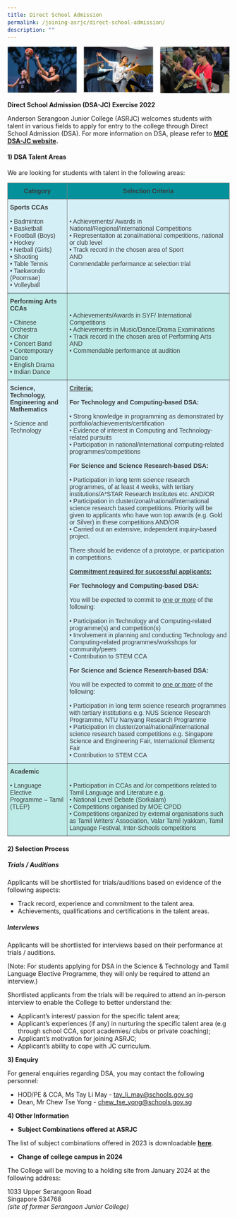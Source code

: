 ```yaml
---
title: Direct School Admission
permalink: /joining-asrjc/direct-school-admission/
description: ""
---
```

![](/images/DSA.jpg)
		 
**Direct School Admission (DSA-JC) Exercise 2022**

Anderson Serangoon Junior College (ASRJC) welcomes students with talent in various fields to apply for entry to the college through Direct School Admission (DSA). For more information on DSA, please refer to&nbsp;**[MOE DSA-JC website](https://www.moe.gov.sg/post-secondary/admissions/dsa).**

#### **1) DSA Talent Areas**

We are looking for students with talent in the following areas:



<style type="text/css">
.tg  {border-collapse:collapse;border-spacing:0;}
.tg td{border-color:black;border-style:solid;border-width:1px;font-family:Arial, sans-serif;font-size:14px;
  overflow:hidden;padding:10px 5px;word-break:normal;}
.tg th{border-color:black;border-style:solid;border-width:1px;font-family:Arial, sans-serif;font-size:14px;
  font-weight:normal;overflow:hidden;padding:10px 5px;word-break:normal;}
.tg .tg-fjqa{background-color:#D5EFF7;border-color:inherit;color:#3A3A3A;text-align:left;vertical-align:top}
.tg .tg-hfjr{background-color:#05919C;border-color:inherit;color:#3A3A3A;font-weight:bold;text-align:center;vertical-align:top}
.tg .tg-uoq7{background-color:#BEEBE7;border-color:inherit;color:#3A3A3A;text-align:left;vertical-align:top}
</style>
<table class="tg">
<thead>
  <tr>
    <th class="tg-hfjr"><span style="font-weight:bold;font-style:inherit">Category</span></th>
    <th class="tg-hfjr"><span style="font-weight:bold;font-style:inherit">Selection Criteria</span></th>
  </tr>
</thead>
<tbody>
  <tr>
    <td class="tg-fjqa"><span style="font-style:inherit"> </span><span style="font-weight:bold;font-style:inherit">Sports CCAs</span><br><br><span style="font-style:inherit">• Badminton</span><br><span style="font-style:inherit">• Basketball</span><br><span style="font-style:inherit">• Football (Boys)</span><br><span style="font-style:inherit">• Hockey</span><br><span style="font-style:inherit">• Netball (Girls)</span><br><span style="font-style:inherit">• Shooting</span><br><span style="font-style:inherit">• Table Tennis</span><br><span style="font-style:inherit">• Taekwondo (Poomsae)</span><br><span style="font-style:inherit">• Volleyball</span></td>
    <td class="tg-fjqa"><span style="font-weight:inherit;font-style:inherit;background-color:#D5EFF7"> </span><br><br><span style="font-weight:inherit;font-style:inherit">• Achievements/ Awards in National/Regional/International Competitions</span><br><span style="font-weight:inherit;font-style:inherit">• Representation at zonal/national competitions, national or club level</span><br><span style="font-weight:inherit;font-style:inherit">• Track record in the chosen area of Sport</span><br><span style="font-weight:inherit;font-style:inherit">AND</span><br><span style="font-weight:inherit;font-style:inherit">Commendable performance at selection trial</span></td>
  </tr>
  <tr>
    <td class="tg-uoq7"><span style="font-style:inherit"> </span><span style="font-weight:bold;font-style:inherit">Performing Arts CCAs</span><br><br><span style="font-style:inherit">• Chinese  Orchestra</span><br><span style="font-style:inherit">• Choir</span><br><span style="font-style:inherit">• Concert Band</span><br><span style="font-style:inherit">• Contemporary Dance</span><br><span style="font-style:inherit">• English Drama</span><br><span style="font-style:inherit">• Indian Dance</span></td>
    <td class="tg-uoq7"><span style="font-weight:inherit;font-style:inherit;background-color:#BEEBE7"> </span><br><br><span style="font-weight:inherit;font-style:inherit">• Achievements/Awards in SYF/ International Competitions</span><br><span style="font-weight:inherit;font-style:inherit">• Achievements in Music/Dance/Drama Examinations</span><br><span style="font-weight:inherit;font-style:inherit">• Track record in the chosen area of Performing Arts</span><br><span style="font-weight:inherit;font-style:inherit">AND</span><br><span style="font-weight:inherit;font-style:inherit">• Commendable performance at audition</span></td>
  </tr>
  <tr>
    <td class="tg-fjqa"><span style="font-style:inherit"> </span><span style="font-weight:bold;font-style:inherit">Science, Technology, Engineering and Mathematics</span><br><br><span style="font-style:inherit">• Science and Technology</span><br><span style="font-style:inherit"> </span></td>
    <td class="tg-fjqa"><span style="font-weight:bold;font-style:inherit;text-decoration:underline">Criteria:</span><br><br><span style="font-style:inherit">   </span><span style="font-weight:bold;font-style:inherit">For Technology and Computing-based DSA:</span><br><br><span style="font-style:inherit">• Strong knowledge in programming as demonstrated by portfolio/achievements/certification</span><br><span style="font-style:inherit">• Evidence of interest in Computing and Technology-related pursuits</span><br><span style="font-style:inherit">• Participation in national/international computing-related programmes/competitions</span><br><br><span style="font-style:inherit">  </span><span style="font-weight:bold;font-style:inherit">For Science and Science Research-based DSA:</span><br><br><span style="font-style:inherit">• Participation in long term science research programmes, of at least 4 weeks, with tertiary institutions/A*STAR Research Institutes etc. </span>AND/OR<br><span style="font-style:inherit">• Participation in cluster/zonal/national/international science research based competitions. Priority will be given to applicants who have won top awards (e.g. Gold or Silver) in these competitions </span>AND/OR<br><span style="font-style:inherit">• Carried out an extensive, independent inquiry-based project.</span><br><span style="font-style:inherit"><br>There should be evidence of a prototype, or participation in competitions.</span><br><span style="font-style:inherit"> </span><br><span style="font-weight:bold;text-decoration:underline">Commitment required for successful applicants:</span><br><br><span style="font-style:inherit">   </span><span style="font-weight:bold;font-style:inherit">For Technology and Computing-based DSA:</span><br><br><span style="font-style:inherit">You will be expected to commit to</span> <span style="text-decoration:underline">one or more</span> <span style="font-style:inherit">of the following:</span><br><span style="font-style:inherit"><br>• Participation in Technology and Computing-related programme(s) and competition(s)</span><br><span style="font-style:inherit">• Involvement in planning and conducting Technology and Computing-related programmes/workshops for community/peers</span><br><span style="font-style:inherit">• Contribution to STEM CCA</span><br><br><span style="font-style:inherit">  </span><span style="font-weight:bold;font-style:inherit">For Science and Science Research-based DSA:</span><br><br><span style="font-style:inherit">You will be expected to commit to</span> <span style="text-decoration:underline">one or more</span> <span style="font-style:inherit">of the following:</span><br><span style="font-style:inherit"><br>• Participation in long term science research programmes with tertiary institutions e.g. NUS Science Research Programme, NTU Nanyang Research Programme</span><br><span style="font-style:inherit">• Participation in cluster/zonal/national/international science research based competitions e.g. Singapore Science and Engineering Fair, International Elementz Fair</span><br><span style="font-style:inherit">• Contribution to STEM CCA</span></td>
  </tr>
  <tr>
    <td class="tg-uoq7"><span style="font-style:inherit"> </span><span style="font-weight:bold;font-style:inherit">Academic</span><br><br><span style="font-style:inherit">• Language Elective Programme – Tamil (TLEP)</span></td>
    <td class="tg-uoq7"><span style="font-weight:inherit;font-style:inherit;background-color:#BEEBE7"> </span><br><br><span style="font-weight:inherit;font-style:inherit">• Participation in CCAs and /or competitions related to Tamil Language and Literature e.g.</span><br><span style="font-weight:inherit;font-style:inherit">• National Level Debate (Sorkalam)</span><br><span style="font-weight:inherit;font-style:inherit">• Competitions organised by MOE CPDD</span><br><span style="font-weight:inherit;font-style:inherit">• Competitions organized by external organisations such as Tamil Writers’ Association, Valar Tamil Iyakkam, Tamil Language Festival, Inter-Schools  competitions</span><span style="font-weight:bold;font-style:inherit"> </span></td>
  </tr>
</tbody>
</table>




#### **2)**&nbsp;**Selection Process**

##### **Trials / Auditions**

Applicants will be shortlisted for trials/auditions based on evidence of the following aspects:

*   Track record, experience and commitment to the talent area.
*   Achievements, qualifications and certifications in the talent areas.

##### **Interviews**

Applicants will be shortlisted for interviews based on their performance at trials / auditions.

(Note: For students applying for DSA in the Science &amp; Technology and Tamil Language Elective Programme, they will only be required to attend an interview.)

Shortlisted applicants from the trials will be required to attend an in-person interview to enable the College to better understand the:

*   Applicant’s interest/ passion for the specific talent area;
*   Applicant’s experiences (if any) in nurturing the specific talent area (e.g through school CCA, sport academies/ clubs or private coaching);
*   Applicant’s motivation for joining ASRJC;
*   Applicant’s ability to cope with JC curriculum.

**3) Enquiry**

For general enquiries regarding DSA, you may contact the following personnel:

*   HOD/PE &amp; CCA, Ms Tay Li May -&nbsp;[tay\_li\_may@schools.gov.sg](mailto:tay_li_may@schools.gov.sg)
*   Dean, Mr Chew Tse Yong -&nbsp;[chew\_tse\_yong@schools.gov.sg](mailto:chew_tse_yong@schools.gov.sg)

**4) Other Information**

*   **Subject Combinations offered at ASRJC**

The list of subject combinations offered in 2023 is downloadable&nbsp;**[here](/files/asrjc-subject-combination-list-2023.pdf)**.

*   **Change of college campus in 2024**

The College will be moving to a holding site from January 2024 at the following address:

1033 Upper Serangoon Road  
Singapore 534768  
_(site of former Serangoon Junior College)_